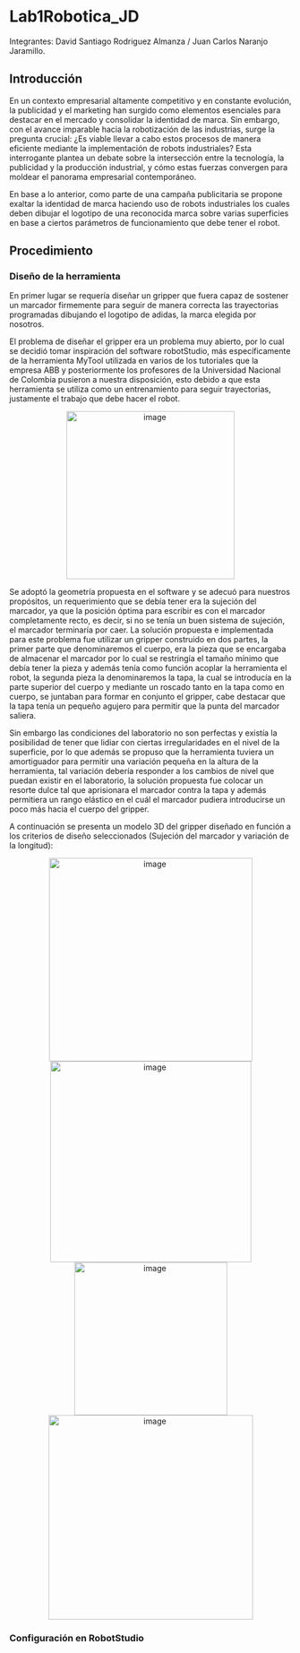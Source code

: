 # Lab1Robotica_JD
Integrantes: David Santiago Rodriguez Almanza / Juan Carlos Naranjo Jaramillo.
## Introducción

En un contexto empresarial altamente competitivo y en constante evolución, la publicidad y el marketing han surgido como elementos esenciales para destacar en el mercado y consolidar la identidad de marca. Sin embargo, con el avance imparable hacia la robotización de las industrias, surge la pregunta crucial: ¿Es viable llevar a cabo estos procesos de manera eficiente mediante la implementación de robots industriales? Esta interrogante plantea un debate sobre la intersección entre la tecnología, la publicidad y la producción industrial, y cómo estas fuerzas convergen para moldear el panorama empresarial contemporáneo.

En base a lo anterior, como parte de una campaña publicitaria se propone exaltar la identidad de marca haciendo uso de robots industriales los cuales deben dibujar el logotipo de una reconocida marca sobre varias superficies en base a ciertos parámetros de funcionamiento que debe tener el robot.
## Procedimiento
### Diseño de la herramienta
En primer lugar se requería diseñar un gripper que fuera capaz de sostener un marcador firmemente para seguir de manera correcta las trayectorias programadas dibujando el logotipo de adidas, la marca elegida por nosotros.

El problema de diseñar el gripper era un problema muy abierto, por lo cual se decidió tomar inspiración del software robotStudio, más específicamente de la herramienta MyTool utilizada en varios de los tutoriales que la empresa ABB y posteriormente los profesores de la Universidad Nacional de Colombia pusieron a nuestra disposición, esto debido a que esta herramienta se utiliza como un entrenamiento para seguir trayectorias, justamente el trabajo que debe hacer el robot.
<div style="text-align: center;">
  <img width="300" alt="image" content="width=device-width, initial-scale=1.0" src="https://github.com/davidSRA/Lab1Robotica_JD/assets/95663629/a56113d8-924f-4176-bf59-bc94ebdf0328"><br>
</div>


Se adoptó la geometría propuesta en el software y se adecuó para nuestros propósitos, un requerimiento que se debía tener era la sujeción del marcador, ya que la posición óptima para escribir es con el marcador completamente recto, es decir, si no se tenía un buen sistema de sujeción, el marcador terminaría por caer. La solución propuesta e implementada para este problema fue utilizar un gripper construido en dos partes, la primer parte que denominaremos el cuerpo, era la pieza que se encargaba de almacenar el marcador por lo cual se restringía el tamaño mínimo que debía tener la pieza y además tenía como función acoplar la herramienta el robot, la segunda pieza la denominaremos la tapa, la cual se introducía en la parte superior del cuerpo y mediante un roscado tanto en la tapa como en cuerpo, se juntaban para formar en conjunto el gripper, cabe destacar que la tapa tenía un pequeño agujero para permitir que la punta del marcador saliera.

Sin embargo las condiciones del laboratorio no son perfectas y existía la posibilidad de tener que lidiar con ciertas irregularidades en el nivel de la superficie, por lo que además se propuso que la herramienta tuviera un amortiguador para permitir una variación pequeña en la altura de la herramienta, tal variación debería responder a los cambios de nivel que puedan existir en el laboratorio, la solución propuesta fue colocar un resorte dulce tal que aprisionara el marcador contra la tapa y además permitiera un rango elástico en el cuál el marcador pudiera introducirse un poco más hacia el cuerpo del gripper.


A continuación se presenta un modelo 3D del gripper diseñado en función a los criterios de diseño seleccionados (Sujeción del marcador y variación de la longitud):<br>
<div style="text-align: center;">
<img width="363" alt="image" src="https://github.com/davidSRA/Lab1Robotica_JD/assets/95663629/0d863200-19ed-48c5-8464-c6c917e9801b"><br>
<img width="359" alt="image" src="https://github.com/davidSRA/Lab1Robotica_JD/assets/95663629/3e68d28a-ddf1-45d4-9d03-80d0e94f4f18"><br>
<img width="273" alt="image" src="https://github.com/davidSRA/Lab1Robotica_JD/assets/95663629/5e54d542-e61e-4449-aa3d-d890483815c8"><br>
<img width="365" alt="image" src="https://github.com/davidSRA/Lab1Robotica_JD/assets/95663629/7d5d24f7-ace1-443d-be3d-ac72fc84bc07">

</div>

### Configuración en RobotStudio



